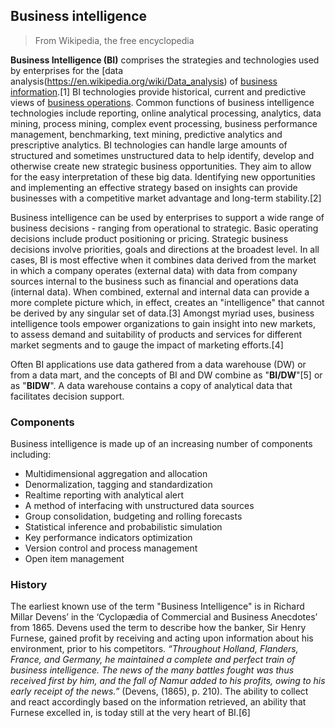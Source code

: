 ## Business intelligence
> From Wikipedia, the free encyclopedia

**Business Intelligence (BI)** comprises the strategies and technologies used by
enterprises for the [data analysis(https://en.wikipedia.org/wiki/Data_analysis)
of [business information](https://en.wikipedia.org/wiki/Business_information).[1]
BI technologies provide historical, current and predictive views of
[business operations](https://en.wikipedia.org/wiki/Business_operations).
Common functions of business intelligence technologies include reporting,
online analytical processing, analytics, data mining, process mining, complex
event processing, business performance management, benchmarking, text mining,
predictive analytics and prescriptive analytics. BI technologies can handle large
amounts of structured and sometimes unstructured data to help identify, develop
and otherwise create new strategic business opportunities. They aim to allow for
the easy interpretation of these big data. Identifying new opportunities and
implementing an effective strategy based on insights can provide businesses with
a competitive market advantage and long-term stability.[2]

Business intelligence can be used by enterprises to support a wide range of
business decisions - ranging from operational to strategic. Basic operating
decisions include product positioning or pricing. Strategic business decisions
involve priorities, goals and directions at the broadest level. In all cases,
BI is most effective when it combines data derived from the market in which a
company operates (external data) with data from company sources internal to the
business such as financial and operations data (internal data). When combined,
external and internal data can provide a more complete picture which, in effect,
creates an "intelligence" that cannot be derived by any singular set of data.[3]
Amongst myriad uses, business intelligence tools empower organizations to gain
insight into new markets, to assess demand and suitability of products and services
for different market segments and to gauge the impact of marketing efforts.[4]

Often BI applications use data gathered from a data warehouse (DW) or from a data
mart, and the concepts of BI and DW combine as "**BI/DW**"[5] or as "**BIDW**". A data
warehouse contains a copy of analytical data that facilitates decision support.

### Components

Business intelligence is made up of an increasing number of components including:

* Multidimensional aggregation and allocation
* Denormalization, tagging and standardization
* Realtime reporting with analytical alert
* A method of interfacing with unstructured data sources
* Group consolidation, budgeting and rolling forecasts
* Statistical inference and probabilistic simulation
* Key performance indicators optimization
* Version control and process management
* Open item management

### History

The earliest known use of the term "Business Intelligence" is in Richard Millar Devens’
in the ‘Cyclopædia of Commercial and Business Anecdotes’ from 1865. Devens used
the term to describe how the banker, Sir Henry Furnese, gained profit by receiving
and acting upon information about his environment, prior to his competitors.
*“Throughout Holland, Flanders, France, and Germany, he maintained a complete
and perfect train of business intelligence. The news of the many battles fought
was thus received first by him, and the fall of Namur added to his profits, owing
to his early receipt of the news.”* (Devens, (1865), p. 210). The ability to
collect and react accordingly based on the information retrieved, an ability
that Furnese excelled in, is today still at the very heart of BI.[6]
